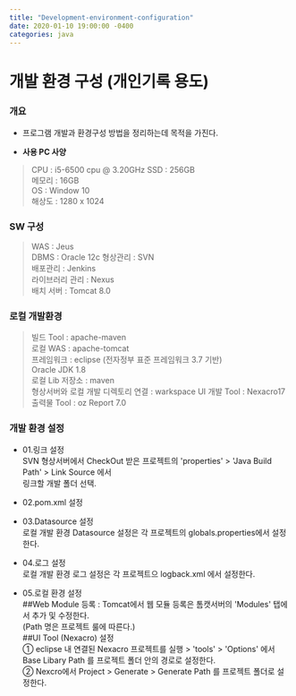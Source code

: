 ```yaml
---
title: "Development-environment-configuration"
date: 2020-01-10 19:00:00 -0400
categories: java
---
```


# 개발 환경 구성 (개인기록 용도)

### 개요
* 프로그램 개발과 환경구성 방법을 정리하는데 목적을 가진다.

* **사용 PC 사양**  
> CPU    : i5-6500 cpu @ 3.20GHz 
> SSD    : 256GB   
> 메모리  : 16GB  
> OS     : Window 10  
> 해상도 : 1280 x 1024

### SW 구성
> WAS            : Jeus   
> DBMS           : Oracle 12c 
> 형상관리        : SVN  
> 배포관리        : Jenkins  
> 라이브러리 관리 : Nexus  
> 배치 서버       : Tomcat 8.0  

### 로컬 개발환경 
> 빌드 Tool      : apache-maven  
> 로컬 WAS       : apache-tomcat  
> 프레임워크      : eclipse (전자정부 표준 프레임워크 3.7 기반)  
> Oracle JDK 1.8  
> 로컬 Lib 저장소 : maven  
> 형상서버와 로컬 개발 디렉토리 연결 : warkspace 
> UI 개발 Tool   : Nexacro17  
> 출력물 Tool    : oz Report 7.0

### 개발 환경 설정  
* 01.링크 설정  
SVN 형상서버에서 CheckOut 받은 프로젝트의 'properties' > 'Java Build Path' > Link Source 에서    
링크할 개발 폴더 선택.

* 02.pom.xml 설정 

* 03.Datasource 설정  
로컬 개발 환경 Datasource 설정은 각 프로젝트의 globals.properties에서 설정한다.  

* 04.로그 설정  
로컬 개발 환경 로그 설정은 각 프로젝트으 logback.xml 에서 설정한다. 
  
* 05.로컬 환경 설정   
##Web Module 등록 : Tomcat에서 웹 모듈 등록은 톰캣서버의 'Modules' 탭에서 추가 및 수정한다.  
(Path 명은 프로젝트 룰에 따른다.)  
##UI Tool (Nexacro) 설정  
① eclipse 내 연결된 Nexacro 프로젝트를 실행 > 'tools' > 'Options' 에서 Base Libary Path 를 프로젝트 폴더 안의 경로로 설정한다.   
② Nexcro에서 Project > Generate > Generate Path 를 프로젝트 폴더로 설정한다.  

